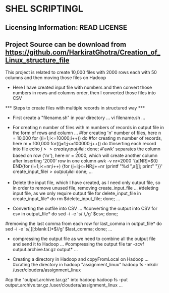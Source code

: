 SHEL SCRIPTINGL
=========

Licensing Information: READ LICENSE  
---
Project Source can be download from https://github.com/HarkiratGhotra/Creation_of_Linux_structure_file
---

This project is related to create 10,000 files with 2000 rows each with 50 columns and then moving those files on Hadoop

* Here I have created input file with numbers and then convert those numbers in rows and columns order, then I converted those files into CSV  

*** Steps to create files with multiple records in structured way ***

* First create a "filename.sh" in your directory
...
vi filename.sh
...

* For creating n number of files with m numbers of records in output file in the form of rows and column 
...
#for creating 'n' number of files, here n = 10,000
for ((i=1;i<=10000;i++))
        do
#for creating m number of records, here m = 100,000
        for((j=1;j<=100000;j++))
                do
#inserting each record into file
                echo $j >>create_input_file$i;
                done;
#'awk' separates the column based on row ('nr'), here nr = 2000, which will create another column after inserting '2000' row in one column
        awk -v nr=2000 '{a[NR]=$0} END{for (i=1;i<=nr;i++) {for (j=i;j<=NR;j+=nr  )printf "%d  ",a[j]; print" "}}' create_input_file$i >output_file$i
        done;
...

* Delete the input file, which I have created, as I need only output file, so in order to remove unused file, removing create_input_file
...
#deleting input file, as we only require output file
for delete_input_file in create_input_file*
        do
        rm $delete_input_file;
        done;
...

* Converting the outfile into CSV 
...
#converting the output into CSV
for csv in output_file*
        do
        sed -i -e 's/  /,/g' $csv;
        done;

#removing the last comma from each row
for last_comma in output_file*
        do
        sed -i -e 's/,[[:blank:]]*$//g' $last_comma;
        done;
...

* compressing the output file as we need to combine all the output file and send it to Hadoop
...
#compressing the output file
tar -zcvf output.archive.tar.gz output*
...

* Creating a directory in Hadoop and copyFromLocal on Hadoop
...
#crating the directory in hadoop "assignment_linux"
hadoop fs -mkdir /user/cloudera/assignment_linux

#cp the "output.archive.tar.gz" into hadoop
hadoop fs -put output.archive.tar.gz /user/cloudera/assignment_linux
...
